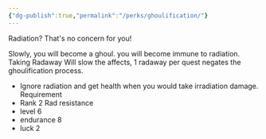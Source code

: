 ```yaml
---
{"dg-publish":true,"permalink":"/perks/ghoulification/"}
---
```




Radiation? That's no concern for you! 

Slowly, you will become a ghoul. you will become immune to radiation.
Taking Radaway Will slow the affects, 1 radaway per quest negates the ghoulification process.

- Ignore radiation and get health when you would take irradiation damage. 
Requirement
- Rank 2 Rad resistance
- level 6
- endurance 8
- luck 2
